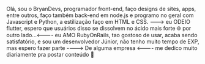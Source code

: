 Olá, sou o BryanDevs, programador front-end, faço designs de sites, apps, entre outros, faço também back-end em node.js e programo no geral com Javascript e Python, a estilização faço em HTML e CSS.
---> eu ODEIO flutter, espero que usuários disso se dissolvem no ácido mais forte 🌐
por outro lado...<---- eu AMO RubyOnRails, tao gostoso de usar, acaba sendo satisfatório, e sou um desenvolvedor Júnior, não tenho muito tempo de EXP, mas espero fazer parte
----> De alguma empresa <---- 
me dedico muito diariamente pra postar conteúdo 🥇
